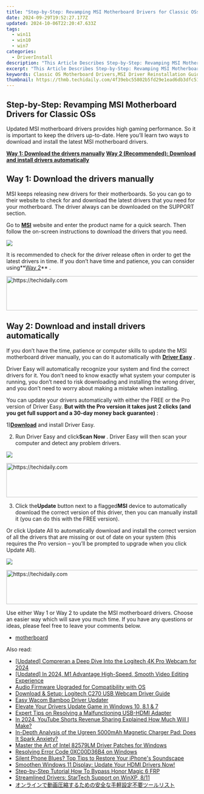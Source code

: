 ```yaml
---
title: "Step-by-Step: Revamping MSI Motherboard Drivers for Classic OSs"
date: 2024-09-29T19:52:27.177Z
updated: 2024-10-06T22:20:47.633Z
tags:
  - win11
  - win10
  - win7
categories:
  - DriverInstall
description: "This Article Describes Step-by-Step: Revamping MSI Motherboard Drivers for Classic OSs"
excerpt: "This Article Describes Step-by-Step: Revamping MSI Motherboard Drivers for Classic OSs"
keywords: Classic OS Motherboard Drivers,MSI Driver Reinstallation Guide,Upgrading Motherboard Drivers,MSI Repair Procedure for Old Drivers,Classic Operating System Compatibility with MSI Motherboards,MSI Motherboard Driver Update Steps,Troubleshooting Classic OS Drivers on MSI
thumbnail: https://thmb.techidaily.com/4f39ebc55802b5fd29e1ead6db3dfc5174731a378a897f2615b5059637faad66.png
---
```


## Step-by-Step: Revamping MSI Motherboard Drivers for Classic OSs

 Updated MSI motherboard drivers provides high gaming performance. So it is important to keep the drivers up-to-date. Here you’ll learn two ways to download and install the latest MSI motherboard drivers.

**[Way 1: Download the drivers manually](#way1)**
**[Way 2 (Recommended): Download and install drivers automatically](#way2)**

## Way 1: Download the drivers manually

 MSI keeps releasing new drivers for their motherboards. So you can go to their website to check for and download the latest drivers that you need for your motherboard. The driver always can be downloaded on the SUPPORT section.

 Go to [**MSI**](https://us.msi.com/support/) website and enter the product name for a quick search. Then follow the on-screen instructions to download the drivers that you need.

![](https://images.drivereasy.com/wp-content/uploads/2017/05/img_59265d4b05f3d.jpg)

 It is recommended to check for the driver release often in order to get the latest drivers in time. If you don’t have time and patience, you can consider using**[Way 2](#way2)** .

<!-- affiliate ads begin -->
<a href="https://aligracehair.sjv.io/c/5597632/1934142/19272" target="_top" id="1934142">
  <img src="//a.impactradius-go.com/display-ad/19272-1934142" border="0" alt="https://techidaily.com" width="728" height="90"/>
</a>
<img height="0" width="0" src="https://aligracehair.sjv.io/i/5597632/1934142/19272" style="position:absolute;visibility:hidden;" border="0" />
<!-- affiliate ads end -->

## Way 2: Download and install drivers automatically

 If you don’t have the time, patience or computer skills to update the MSI motherboard driver manually, you can do it automatically with **[Driver Easy](https://tools.techidaily.com/drivereasy/download/)**  .

 Driver Easy will automatically recognize your system and find the correct drivers for it. You don’t need to know exactly what system your computer is running, you don’t need to risk downloading and installing the wrong driver, and you don’t need to worry about making a mistake when installing.

 You can update your drivers automatically with either the FREE or the Pro version of Driver Easy. **But with the Pro version it takes just 2 clicks (and you get full support and a 30-day money back guarantee)** :

 1)[**Download**](https://tools.techidaily.com/drivereasy/download/) and install Driver Easy.

 2) Run Driver Easy and click**Scan Now** . Driver Easy will then scan your computer and detect any problem drivers.

![](https://images.drivereasy.com/wp-content/uploads/2017/05/img_592677832d340.png)

<!-- affiliate ads begin -->
<a href="https://appsumo.8odi.net/c/5597632/2105883/7443" target="_top" id="2105883">
  <img src="//a.impactradius-go.com/display-ad/7443-2105883" border="0" alt="https://techidaily.com" width="728" height="90"/>
</a>
<img height="0" width="0" src="https://appsumo.8odi.net/i/5597632/2105883/7443" style="position:absolute;visibility:hidden;" border="0" />
<!-- affiliate ads end -->

 3) Click the**Update** button next to a flagged**MSI** device to automatically download the correct version of this driver, then you can manually install it (you can do this with the FREE version).

 Or click Update All to automatically download and install the correct version of all the drivers that are missing or out of date on your system (this requires the Pro version – you’ll be prompted to upgrade when you click Update All).

![](https://images.drivereasy.com/wp-content/uploads/2017/05/img_5926793a79791.jpg)

<!-- affiliate ads begin -->
<a href="https://25home.pxf.io/c/5597632/2148649/16836" target="_top" id="2148649">
  <img src="//a.impactradius-go.com/display-ad/16836-2148649" border="0" alt="https://techidaily.com" width="720" height="90"/>
</a>
<img height="0" width="0" src="https://25home.pxf.io/i/5597632/2148649/16836" style="position:absolute;visibility:hidden;" border="0" />
<!-- affiliate ads end -->

 Use either Way 1 or Way 2 to update the MSI motherboard drivers. Choose an easier way which will save you much time. If you have any questions or ideas, please feel free to leave your comments below.

* [motherboard](https://store.drivereasy.com/order/cart.php?PRODS=4731822&QTY=1&AFFILIATE=108875)

<ins class="adsbygoogle"
     style="display:block"
     data-ad-format="autorelaxed"
     data-ad-client="ca-pub-7571918770474297"
     data-ad-slot="1223367746"></ins>

<ins class="adsbygoogle"
     style="display:block"
     data-ad-client="ca-pub-7571918770474297"
     data-ad-slot="8358498916"
     data-ad-format="auto"
     data-full-width-responsive="true"></ins>

<span class="atpl-alsoreadstyle">Also read:</span>
<div><ul>
<li><a href="https://screen-capture.techidaily.com/updated-compreran-a-deep-dive-into-the-logitech-4k-pro-webcam-for-2024/"><u>[Updated] Compreran a Deep Dive Into the Logitech 4K Pro Webcam for 2024</u></a></li>
<li><a href="https://fox-links.techidaily.com/updated-in-2024-m1-advantage-high-speed-smooth-video-editing-experience/"><u>[Updated] In 2024, M1 Advantage High-Speed, Smooth Video Editing Experience</u></a></li>
<li><a href="https://driver-install.techidaily.com/audio-firmware-upgraded-for-compatibility-with-os/"><u>Audio Firmware Upgraded for Compatibility with OS</u></a></li>
<li><a href="https://driver-install.techidaily.com/download-and-setup-logitech-c270-usb-webcam-driver-guide/"><u>Download & Setup: Logitech C270 USB Webcam Driver Guide</u></a></li>
<li><a href="https://driver-install.techidaily.com/easy-wacom-bamboo-driver-updater/"><u>Easy Wacom Bamboo Driver Updater</u></a></li>
<li><a href="https://driver-install.techidaily.com/elevate-your-drivers-update-game-in-windows-10-81-and-7/"><u>Elevate Your Drivers Update Game in Windows 10, 8.1 & 7</u></a></li>
<li><a href="https://win-howtos.techidaily.com/expert-tips-on-resolving-a-malfunctioning-usb-hdmi-adapter/"><u>Expert Tips on Resolving a Malfunctioning USB-HDMI Adapter</u></a></li>
<li><a href="https://facebook-record-videos.techidaily.com/in-2024-youtube-shorts-revenue-sharing-explained-how-much-will-i-make/"><u>In 2024, YouTube Shorts Revenue Sharing Explained How Much Will I Make?</u></a></li>
<li><a href="https://os-tips.techidaily.com/in-depth-analysis-of-the-ugreen-5000mah-magnetic-charger-pad-does-it-spark-anxiety/"><u>In-Depth Analysis of the Ugreen 5000mAh Magnetic Charger Pad: Does It Spark Anxiety?</u></a></li>
<li><a href="https://driver-install.techidaily.com/master-the-art-of-intel-82579lm-driver-patches-for-windows/"><u>Master the Art of Intel 82579LM Driver Patches for Windows</u></a></li>
<li><a href="https://win11.techidaily.com/resolving-error-code-0xc00d36b4-on-windows/"><u>Resolving Error Code 0XC00D36B4 on Windows</u></a></li>
<li><a href="https://fox-that.techidaily.com/silent-phone-blues-top-tips-to-restore-your-iphones-soundscape/"><u>Silent Phone Blues? Top Tips to Restore Your iPhone's Soundscape</u></a></li>
<li><a href="https://driver-install.techidaily.com/1720063001015-smoothen-windows-11-display-update-your-hdmi-drivers-now/"><u>Smoothen Windows 11 Display: Update Your HDMI Drivers Now!</u></a></li>
<li><a href="https://bypass-frp.techidaily.com/step-by-step-tutorial-how-to-bypass-honor-magic-6-frp-by-drfone-android/"><u>Step-by-Step Tutorial How To Bypass Honor Magic 6 FRP</u></a></li>
<li><a href="https://driver-install.techidaily.com/streamlined-drivers-startech-support-on-winxp-811/"><u>Streamlined Drivers: StarTech Support on WinXP, 8/11</u></a></li>
<li><a href="https://video-creation-software.techidaily.com/44kq44oz44op44kk44oz44gn5yuv55s75zyn57iu44gz44kl44gf44kb44gu5a6j5ywo44gq5oml6lu96kit5a6a5lin6kab44oe44o844or44oq44k544oi/"><u>オンラインで動画圧縮するための安全な手軽設定不要ツールリスト</u></a></li>
</ul></div>

